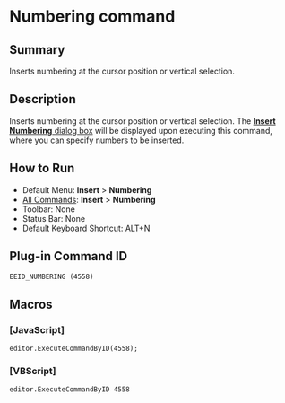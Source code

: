 # Numbering command

## Summary

Inserts numbering at the cursor position or vertical selection.

## Description

Inserts numbering at the cursor position or vertical selection. The [**Insert Numbering** dialog box](../../dlg/insert_numbering/index)
will be displayed upon executing this command, where you can specify numbers to be inserted.

## How to Run

- Default Menu: **Insert** \> **Numbering**
- [All Commands](../tools/all_commands): **Insert** \> **Numbering**
- Toolbar: None
- Status Bar: None
- Default Keyboard Shortcut: ALT+N

## Plug-in Command ID

```
EEID_NUMBERING (4558)```

## Macros

### \[JavaScript\]

```
editor.ExecuteCommandByID(4558);
```

### \[VBScript\]

```
editor.ExecuteCommandByID 4558
```

